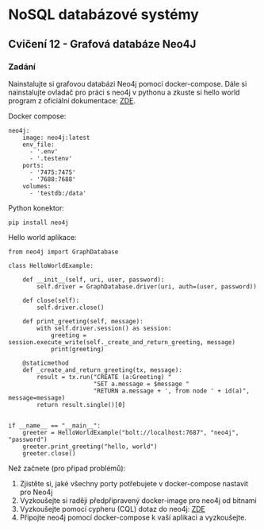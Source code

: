 # NoSQL databázové systémy

## Cvičení 12 - Grafová databáze Neo4J

### Zadání

Nainstalujte si grafovou databázi Neo4j pomocí docker-compose. Dále si nainstalujte ovladač pro práci s neo4j v pythonu a zkuste si hello world program z oficiální dokumentace: [ZDE](https://neo4j.com/docs/python-manual/current/get-started/).

Docker compose:

```
neo4j:
    image: neo4j:latest
    env_file:
      - '.env'
      - '.testenv'
    ports:
      - '7475:7475'
      - '7688:7688'
    volumes:
      - 'testdb:/data'
```

Python konektor:

```
pip install neo4j
```

Hello world aplikace:

```
from neo4j import GraphDatabase

class HelloWorldExample:

    def __init__(self, uri, user, password):
        self.driver = GraphDatabase.driver(uri, auth=(user, password))

    def close(self):
        self.driver.close()

    def print_greeting(self, message):
        with self.driver.session() as session:
            greeting = session.execute_write(self._create_and_return_greeting, message)
            print(greeting)

    @staticmethod
    def _create_and_return_greeting(tx, message):
        result = tx.run("CREATE (a:Greeting) "
                        "SET a.message = $message "
                        "RETURN a.message + ', from node ' + id(a)", message=message)
        return result.single()[0]


if __name__ == "__main__":
    greeter = HelloWorldExample("bolt://localhost:7687", "neo4j", "password")
    greeter.print_greeting("hello, world")
    greeter.close()
```

Než začnete (pro případ problémů):
1. Zjistěte si, jaké všechny porty potřebujete v docker-compose nastavit pro Neo4j
2. Vyzkoušejte si raději předpřipravený docker-image pro neo4j od bitnami
3. Vyzkoušejte pomocí cypheru (CQL) dotaz do neo4j: [ZDE](https://www.tutorialspoint.com/neo4j/index.htm)
4. Připojte neo4j pomocí docker-compose k vaší aplikaci a vyzkoušejte.
